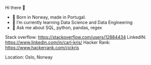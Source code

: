 Hi there 👋

- 🔭 Born in Norway, made in Portugal.
- 🌱 I’m currently learning Data Science and Data Engineering
- 💬 Ask me about SQL, python, pandas, regex

Stack overflow:
https://stackoverflow.com/users/12884434
LinkedIN:
https://www.linkedin.com/in/carl-kris/
Hacker Rank:
https://www.hackerrank.com/cjckris

Location: Oslo, Norway
